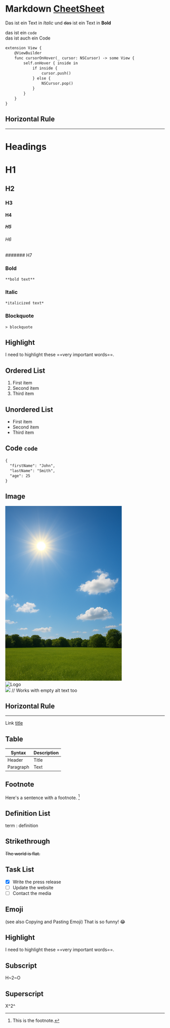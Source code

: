 # Markdown [CheetSheet](https://www.markdownguide.org/cheat-sheet/)

Das ist ein Text in *Italic* und ~~das~~ ist ein Text in **Bold**

das ist ein `code`   
das ist auch ein Code
```
extension View {
    @ViewBuilder
    func cursorOnHover(_ cursor: NSCursor) -> some View {
        self.onHover { inside in
            if inside {
                cursor.push()
            } else {
                NSCursor.pop()
            }
        }
    }
}
``` 

## Horizontal Rule
---  

# Headings

# H1 
## H2
### H3
#### H4
##### H5
###### H6
####### H7

### Bold  
	**bold text**  
### Italic   
	*italicized text*  
### Blockquote   	
	> blockquote  

## Highlight	
I need to highlight these ==very important words==.

## Ordered List   	
1. First item   
2. Second item   
3. Third item   

## Unordered List  	
- First item  
- Second item  
- Third item  

## Code `code`  

```
{
  "firstName": "John",
  "lastName": "Smith",
  "age": 25
}
```

## Image	

![Screenshot](./images/screenshot.png)   
![Logo](https://adcore.de/ubernaut.png)   
![](./logo.png)  // Works with empty alt text too

## Horizontal Rule
---  

Link	[title](https://www.example.com)  


## Table
| Syntax | Description |
| ----------- | ----------- |
| Header | Title |
| Paragraph | Text |

## Footnote	
Here's a sentence with a footnote. [^1] 

[^1]: This is the footnote.

## Definition List	
term
: definition

## Strikethrough	
~~The world is flat.~~

## Task List	
- [x] Write the press release
- [ ] Update the website
- [ ] Contact the media

## Emoji
(see also Copying and Pasting Emoji)	That is so funny! :joy:

## Highlight
I need to highlight these ==very important words==.

## Subscript
H~2~O

## Superscript
X^2^

